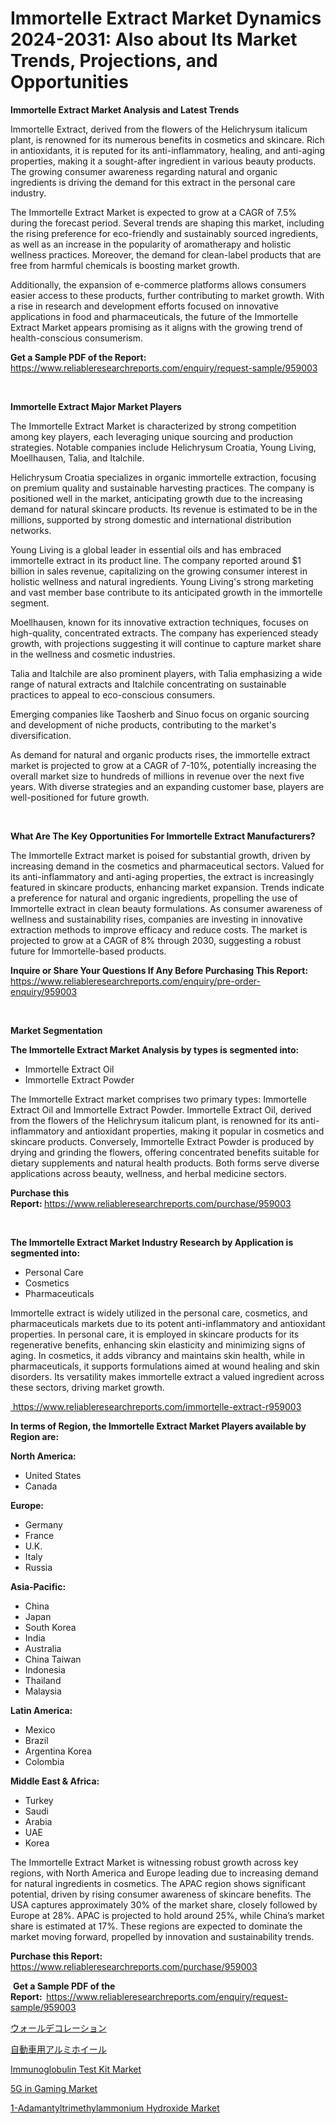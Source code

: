 <p><h1>Immortelle Extract Market Dynamics 2024-2031: Also about Its Market Trends, Projections, and Opportunities</h1></p><p><strong>Immortelle Extract Market Analysis and Latest Trends</strong></p>
<p><p>Immortelle Extract, derived from the flowers of the Helichrysum italicum plant, is renowned for its numerous benefits in cosmetics and skincare. Rich in antioxidants, it is reputed for its anti-inflammatory, healing, and anti-aging properties, making it a sought-after ingredient in various beauty products. The growing consumer awareness regarding natural and organic ingredients is driving the demand for this extract in the personal care industry.</p><p>The Immortelle Extract Market is expected to grow at a CAGR of 7.5% during the forecast period. Several trends are shaping this market, including the rising preference for eco-friendly and sustainably sourced ingredients, as well as an increase in the popularity of aromatherapy and holistic wellness practices. Moreover, the demand for clean-label products that are free from harmful chemicals is boosting market growth. </p><p>Additionally, the expansion of e-commerce platforms allows consumers easier access to these products, further contributing to market growth. With a rise in research and development efforts focused on innovative applications in food and pharmaceuticals, the future of the Immortelle Extract Market appears promising as it aligns with the growing trend of health-conscious consumerism.</p></p>
<p><strong>Get a Sample PDF of the Report:&nbsp;</strong> <a href="https://www.reliableresearchreports.com/enquiry/request-sample/959003">https://www.reliableresearchreports.com/enquiry/request-sample/959003</a></p>
<p>&nbsp;</p>
<p><strong>Immortelle Extract Major Market Players</strong></p>
<p><p>The Immortelle Extract Market is characterized by strong competition among key players, each leveraging unique sourcing and production strategies. Notable companies include Helichrysum Croatia, Young Living, Moellhausen, Talia, and Italchile.</p><p>Helichrysum Croatia specializes in organic immortelle extraction, focusing on premium quality and sustainable harvesting practices. The company is positioned well in the market, anticipating growth due to the increasing demand for natural skincare products. Its revenue is estimated to be in the millions, supported by strong domestic and international distribution networks.</p><p>Young Living is a global leader in essential oils and has embraced immortelle extract in its product line. The company reported around $1 billion in sales revenue, capitalizing on the growing consumer interest in holistic wellness and natural ingredients. Young Living's strong marketing and vast member base contribute to its anticipated growth in the immortelle segment.</p><p>Moellhausen, known for its innovative extraction techniques, focuses on high-quality, concentrated extracts. The company has experienced steady growth, with projections suggesting it will continue to capture market share in the wellness and cosmetic industries. </p><p>Talia and Italchile are also prominent players, with Talia emphasizing a wide range of natural extracts and Italchile concentrating on sustainable practices to appeal to eco-conscious consumers. </p><p>Emerging companies like Taosherb and Sinuo focus on organic sourcing and development of niche products, contributing to the market's diversification. </p><p>As demand for natural and organic products rises, the immortelle extract market is projected to grow at a CAGR of 7-10%, potentially increasing the overall market size to hundreds of millions in revenue over the next five years. With diverse strategies and an expanding customer base, players are well-positioned for future growth.</p></p>
<p>&nbsp;</p>
<p><strong>What Are The Key Opportunities For Immortelle Extract Manufacturers?</strong></p>
<p><p>The Immortelle Extract market is poised for substantial growth, driven by increasing demand in the cosmetics and pharmaceutical sectors. Valued for its anti-inflammatory and anti-aging properties, the extract is increasingly featured in skincare products, enhancing market expansion. Trends indicate a preference for natural and organic ingredients, propelling the use of Immortelle extract in clean beauty formulations. As consumer awareness of wellness and sustainability rises, companies are investing in innovative extraction methods to improve efficacy and reduce costs. The market is projected to grow at a CAGR of 8% through 2030, suggesting a robust future for Immortelle-based products.</p></p>
<p><strong>Inquire or Share Your Questions If Any Before Purchasing This Report:</strong> <a href="https://www.reliableresearchreports.com/enquiry/pre-order-enquiry/959003">https://www.reliableresearchreports.com/enquiry/pre-order-enquiry/959003</a></p>
<p>&nbsp;</p>
<p><strong>Market Segmentation</strong></p>
<p><strong>The Immortelle Extract Market Analysis by types is segmented into:</strong></p>
<p><ul><li>Immortelle Extract Oil</li><li>Immortelle Extract Powder</li></ul></p>
<p><p>The Immortelle Extract market comprises two primary types: Immortelle Extract Oil and Immortelle Extract Powder. Immortelle Extract Oil, derived from the flowers of the Helichrysum italicum plant, is renowned for its anti-inflammatory and antioxidant properties, making it popular in cosmetics and skincare products. Conversely, Immortelle Extract Powder is produced by drying and grinding the flowers, offering concentrated benefits suitable for dietary supplements and natural health products. Both forms serve diverse applications across beauty, wellness, and herbal medicine sectors.</p></p>
<p><strong>Purchase this Report:&nbsp;</strong><a href="https://www.reliableresearchreports.com/purchase/959003">https://www.reliableresearchreports.com/purchase/959003</a></p>
<p>&nbsp;</p>
<p><strong>The Immortelle Extract Market Industry Research by Application is segmented into:</strong></p>
<p><ul><li>Personal Care</li><li>Cosmetics</li><li>Pharmaceuticals</li></ul></p>
<p><p>Immortelle extract is widely utilized in the personal care, cosmetics, and pharmaceuticals markets due to its potent anti-inflammatory and antioxidant properties. In personal care, it is employed in skincare products for its regenerative benefits, enhancing skin elasticity and minimizing signs of aging. In cosmetics, it adds vibrancy and maintains skin health, while in pharmaceuticals, it supports formulations aimed at wound healing and skin disorders. Its versatility makes immortelle extract a valued ingredient across these sectors, driving market growth.</p></p>
<p><a href="https://www.reliableresearchreports.com/immortelle-extract-r959003">&nbsp;https://www.reliableresearchreports.com/immortelle-extract-r959003</a></p>
<p><strong>In terms of Region, the Immortelle Extract Market Players available by Region are:</strong></p>
<p>
    <p> <strong> North America: </strong>
        <ul>
            <li>United States</li>
            <li>Canada</li>
        </ul>
        </p> 
    <p> <strong> Europe: </strong>
        <ul>
            <li>Germany</li>
            <li>France</li>
            <li>U.K.</li>
            <li>Italy</li>
            <li>Russia</li>
        </ul>
        </p> 
    <p> <strong> Asia-Pacific: </strong>
        <ul>
            <li>China</li>
            <li>Japan</li>
            <li>South Korea</li>
            <li>India</li>
            <li>Australia</li>
            <li>China Taiwan</li>
            <li>Indonesia</li>
            <li>Thailand</li>
            <li>Malaysia</li>
        </ul>
        </p> 
    <p> <strong> Latin America: </strong>
        <ul>
            <li>Mexico</li>
            <li>Brazil</li>
            <li>Argentina Korea</li>
            <li>Colombia</li>
        </ul>
        </p> 
    <p> <strong> Middle East & Africa: </strong>
        <ul>
            <li>Turkey</li>
            <li>Saudi</li>
            <li>Arabia</li>
            <li>UAE</li>
            <li>Korea</li>
        </ul>
    </p>
    </p>
<p><p>The Immortelle Extract Market is witnessing robust growth across key regions, with North America and Europe leading due to increasing demand for natural ingredients in cosmetics. The APAC region shows significant potential, driven by rising consumer awareness of skincare benefits. The USA captures approximately 30% of the market share, closely followed by Europe at 28%. APAC is projected to hold around 25%, while China’s market share is estimated at 17%. These regions are expected to dominate the market moving forward, propelled by innovation and sustainability trends.</p></p>
<p><strong>Purchase this Report: </strong><a href="https://www.reliableresearchreports.com/purchase/959003">https://www.reliableresearchreports.com/purchase/959003</a></p>
<p>&nbsp;<strong>Get a Sample PDF of the Report:&nbsp;&nbsp;</strong><a href="https://www.reliableresearchreports.com/enquiry/request-sample/959003">https://www.reliableresearchreports.com/enquiry/request-sample/959003</a></p>
<p><strong></strong></p>
<p><p><a href="https://medium.com/@gregoriookeefe2023/%E3%82%B0%E3%83%AD%E3%83%BC%E3%83%90%E3%83%AB%E5%A3%81%E8%A3%85%E9%A3%BE%E5%B8%82%E5%A0%B4-%E3%82%A2%E3%83%97%E3%83%AA%E3%82%B1%E3%83%BC%E3%82%B7%E3%83%A7%E3%83%B3-%E6%9C%80%E7%B5%82%E7%94%A8%E9%80%94%E7%94%A3%E6%A5%AD-%E3%82%BF%E3%82%A4%E3%83%97-%E8%A8%AD%E5%82%99-%E5%9C%B0%E5%9F%9F%E3%81%AB%E7%84%A6%E7%82%B9%E3%82%92%E5%BD%93%E3%81%A6%E3%81%9F%E5%88%86%E6%9E%90%E3%81%A8%E4%BA%88%E6%B8%AC-2024-2031-c402dd9560ca">ウォールデコレーション</a></p><p><a href="https://github.com/mohamedbakry57/Market-Research-Report-List-6/blob/main/793762587398.md">自動車用アルミホイール</a></p><p><a href="https://www.linkedin.com/pulse/strategic-insights-global-immunoglobulin-test-kit-market-6vxmf?trackingId=lg8ahNPxTKOQfNg1ldkorQ%3D%3D">Immunoglobulin Test Kit Market</a></p><p><a href="https://www.linkedin.com/pulse/5g-gaming-market-strategic-insights-product-evolution-segmentation-y1xyf?trackingId=MwYyYsbNSPeWg2PciyazAg%3D%3D">5G in Gaming Market</a></p><p><a href="https://issuu.com/reportprime-2/docs/1-adamantyltrimethylammonium-hydrox_4f60b37974675e">1-Adamantyltrimethylammonium Hydroxide Market</a></p></p>